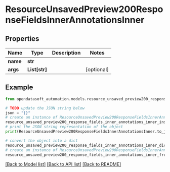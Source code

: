 # ResourceUnsavedPreview200ResponseFieldsInnerAnnotationsInner


## Properties

Name | Type | Description | Notes
------------ | ------------- | ------------- | -------------
**name** | **str** |  | 
**args** | **List[str]** |  | [optional] 

## Example

```python
from opendatasoft_automation.models.resource_unsaved_preview200_response_fields_inner_annotations_inner import ResourceUnsavedPreview200ResponseFieldsInnerAnnotationsInner

# TODO update the JSON string below
json = "{}"
# create an instance of ResourceUnsavedPreview200ResponseFieldsInnerAnnotationsInner from a JSON string
resource_unsaved_preview200_response_fields_inner_annotations_inner_instance = ResourceUnsavedPreview200ResponseFieldsInnerAnnotationsInner.from_json(json)
# print the JSON string representation of the object
print(ResourceUnsavedPreview200ResponseFieldsInnerAnnotationsInner.to_json())

# convert the object into a dict
resource_unsaved_preview200_response_fields_inner_annotations_inner_dict = resource_unsaved_preview200_response_fields_inner_annotations_inner_instance.to_dict()
# create an instance of ResourceUnsavedPreview200ResponseFieldsInnerAnnotationsInner from a dict
resource_unsaved_preview200_response_fields_inner_annotations_inner_from_dict = ResourceUnsavedPreview200ResponseFieldsInnerAnnotationsInner.from_dict(resource_unsaved_preview200_response_fields_inner_annotations_inner_dict)
```
[[Back to Model list]](../README.md#documentation-for-models) [[Back to API list]](../README.md#documentation-for-api-endpoints) [[Back to README]](../README.md)


